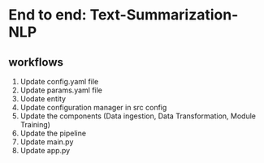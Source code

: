 # End to end: Text-Summarization-NLP

## workflows

1. Update config.yaml file
2. Update params.yaml file
3. Uodate entity
4. Update configuration manager in src config
5. Update the components (Data ingestion, Data Transformation, Module Training)
6. Update the pipeline
7. Update main.py
8. Update app.py
